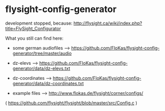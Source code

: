 # flysight-config-generator

development stopped, because: http://flysight.ca/wiki/index.php?title=FlySight_Configurator

What you still can find here:

- some german audiofiles --> https://github.com/FloKas/flysight-config-generator/tree/master/audio

- dz-elevs --> https://github.com/FloKas/flysight-config-generator/data/dz-elevs.txt
- dz-coordinates --> https://github.com/FloKas/flysight-config-generator/data/dz-coordinates.txt


- example files  --> http://www.flokas.de/flysight/corner/configs/






( https://github.com/flysight/flysight/blob/master/src/Config.c )
